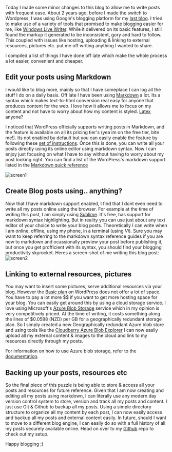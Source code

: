 Today I made some minor changes to this blog to allow me to write posts with frequent ease. About 2 years ago, before I made the switch to Wordpress, I was using Google's blogging platform for my [last blog](http://dotnetcaffeine.blogspot.co.nz/). I tried to make use of a variety of tools that promised to make blogging easier for me, like [Windows Live Writer](https://www.microsoft.com/en-nz/download/details.aspx?id=8621). While it delivered on its basic features, I still found the markup it generated to be inconsistent, gory and hard to follow. This coupled with issues like hosting, uploading & linking to external resources, pictures etc. put me off writing anything I wanted to share.

I compiled a list of things I have done off late which make the whole process a lot easier, convenient and cheaper.

## Edit your posts using Markdown
I would like to blog more, mainly so that I have someplace I can log all the stuff I do on a daily basis. Off late I have been using [Markdown](http://daringfireball.net/projects/markdown/) a lot. Its a syntax which makes text-to-html conversion real easy for anyone that produces content for the web. I love how it allows me to focus on my content and not have to worry about how my content is styled. [Latex](http://latex-project.org/intro.html) anyone?

I noticed that WordPress officially supports writing posts in Markdown, and the feature is available on all its pricing tier's (yea im on the free tier, bite me!). Its not enabled by default but you can easily enable the feature by following these [set of instructions](https://en.support.wordpress.com/markdown/#writing-with-markdown). Once this is done, you can write all your posts directly using its online editor using markdown syntax. Now I can enjoy just focusing on what I have to say without having to worry about my post looking right. You can find a list of the WordPress's markdown support listed in the [Markdown quick reference](https://en.support.wordpress.com/markdown-quick-reference/) 

![screen1](http://piransworld.blob.core.windows.net/blog-images/my-2-cents-on-making-blogging-easier/screen1.PNG)

## Create Blog posts using.. anything?
Now that I have markdown support enabled, I find that I dont even need to write all my posts online using the browser. For example at the time of writing this post, I am simply using [Sublime](http://www.sublimetext.com/). It's free, has support for markdown syntax highlighting. But in reality you can use just about any text editor of your choice to write your blog posts. Theoretically I can write when I am online, offline, using my phone, in a terminal (using *Vi*). Sure you may want to keep referring to the markdown syntax reference guides if you are new to markdown and ocassionally preview your post before publishing it, but once you get profficient with its syntax, you should find your blogging productivity skyrocket. Heres a screen-shot of me writing this blog post:
![screen2](http://piransworld.blob.core.windows.net/blog-images/my-2-cents-on-making-blogging-easier/screen2.PNG)

## Linking to external resources, pictures
You may want to insert some pictures, serve additional resources via your blog. However the [Basic plan](https://store.wordpress.com/plans/) on WordPress does not offer a lot of space. You have to pay a lot more $$ if you want to get more hosting space for your blog. You can easily get around this by using a cloud storage service. I love using Microsoft's [Azure Blob Storage](http://azure.microsoft.com/en-us/services/storage/) service which in my opinion is very competitively priced. At the time of writing, it costs something along the lines of $0.0588 (NZD) per GB for a geographically redundant storage plan. So I simply created a new Geographically redundant Azure blob store and using tools like the [Cloudberry Azure Blob Explorer](http://www.cloudberrylab.com/free-microsoft-azure-explorer.aspx) I can now easily upload all my external content & images to the cloud and link to my resources directly through my posts.

For information on how to use Azure blob storage, refer to the [documentation](http://azure.microsoft.com/en-us/documentation/services/storage/).

## Backing up your posts, resources etc
So the final piece of this puzzle is being able to store & access all your posts and resources for future reference. Given that I am now creating and editing all my posts using markdown, I can literally use any modern day version control system to store, version and track all my posts and content. I just use Git & Github to backup all my posts. Using a simple directory structure to organize all my content by each post, I can now easily access and backup all my posts and external content easily. In future, should I want to move to a different blog engine, I can easily do so with a full history of all my posts securely available online. Head on over to my [Github](https://github.com/pirahawk/piransworld) repo to check out my setup.

Happy blogging ;)